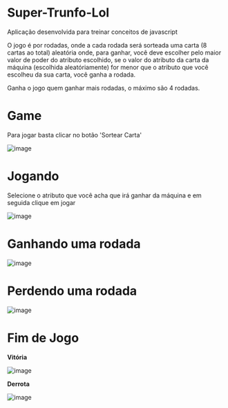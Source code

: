 # Super-Trunfo-Lol

Aplicação desenvolvida para treinar conceitos de javascript

O jogo é por rodadas, onde a cada rodada será sorteada uma carta (8 cartas ao total) aleatória onde, para ganhar, você deve escolher pelo maior valor de poder do atributo escolhido, se o valor do atributo da carta da máquina (escolhida aleatóriamente) for menor que o atributo que você escolheu da sua carta, você ganha a rodada.

Ganha o jogo quem ganhar mais rodadas, o máximo são 4 rodadas.

# Game 

Para jogar basta clicar no botão 'Sortear Carta'

![image](https://user-images.githubusercontent.com/73304785/228666692-947b2a2b-7baa-4d2c-a288-7b1138f21165.png)


# Jogando

Selecione o atributo que você acha que irá ganhar da máquina e em seguida clique em jogar

![image](https://user-images.githubusercontent.com/73304785/228668324-640af681-ac76-41f0-83cf-1ccc6ef77c9e.png)

# Ganhando uma rodada

![image](https://user-images.githubusercontent.com/73304785/228668654-dc9a1268-49b5-4967-bbe8-2d328b3d6a95.png)


# Perdendo uma rodada

![image](https://user-images.githubusercontent.com/73304785/228668855-fe901392-4630-40d3-8da9-aed3ef78cd00.png)

# Fim de Jogo

<b>Vitória</b>

![image](https://user-images.githubusercontent.com/73304785/228669358-02736c42-26e7-43a8-9486-94f650f0e72d.png)

<b>Derrota</b>

![image](https://user-images.githubusercontent.com/73304785/228669517-fd1189ae-2f65-46d8-8cc5-e3cab398b9f9.png)







